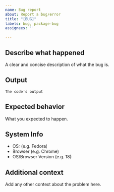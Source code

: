 ```yaml
---
name: Bug report
about: Report a bug/error
title: "[BUG]"
labels: bug, package-bug
assignees: ''

---
```


## Describe what happened
A clear and concise description of what the bug is.

## Output
```
The code's output
```

## Expected behavior
What you expected to happen.

## System Info
- OS: (e.g. Fedora)
- Browser (e.g. Chrome)
- OS/Browser Version (e.g. 18)

## Additional context
Add any other context about the problem here.
